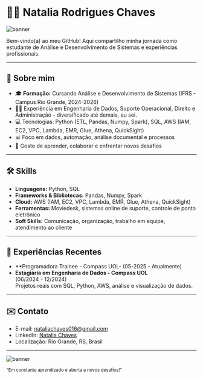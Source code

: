 # 👩‍💻 Natalia Rodrigues Chaves

![banner](https://media.giphy.com/media/v1.Y2lkPTc5MGI3NjExZTg0bTVtanU5NzJiM2lpZ21wdjlnNHl3c2Fjc3c2MGZhMDZzbjJzdiZlcD12MV9naWZzX3NlYXJjaCZjdD1n/JRlqKEzTDKci5JPcaL/giphy.gif)

Bem-vindo(a) ao meu GitHub! Aqui compartilho minha jornada como estudante de Análise e Desenvolvimento de Sistemas e experiências profissionais.

---

## 🚀 Sobre mim

- 🎓 **Formação:** Cursando Análise e Desenvolvimento de Sistemas (IFRS - Campus Rio Grande, 2024-2026)
- 👩‍💼 Experiência em Engenharia de Dados, Suporte Operacional, Direito e Administração - diversificado até demais, eu sei.
- 💻 Tecnologias: Python (ETL, Pandas, Numpy, Spark), SQL, AWS (IAM, EC2, VPC, Lambda, EMR, Glue, Athena, QuickSight)
- 📊 Foco em dados, automação, análise documental e processos
- 🤝 Gosto de aprender, colaborar e enfrentar novos desafios

---

## 🛠️ Skills

- **Linguagens:** Python, SQL
- **Frameworks & Bibliotecas:** Pandas, Numpy, Spark
- **Cloud:** AWS (IAM, EC2, VPC, Lambda, EMR, Glue, Athena, QuickSight)
- **Ferramentas:** Moviedesk, sistemas online de suporte, controle de ponto eletrônico
- **Soft Skills:** Comunicação, organização, trabalho em equipe, atendimento ao cliente

---

## 💼 Experiências Recentes
- **Programadora Trainee - Compass UOL-
  (05-2025 - Atualmente)
- **Estagiária em Engenharia de Dados - Compass UOL**  
  (06/2024 - 12/2024)  
  Projetos reais com SQL, Python, AWS, análise e visualização de dados.

---

## ✉️ Contato

- E-mail: nataliachaves016@gmail.com
- LinkedIn: [Natalia Chaves](https://www.linkedin.com/in/seu-usuario)
- Localização: Rio Grande, RS, Brasil

---

![banner](https://media4.giphy.com/media/v1.Y2lkPTc5MGI3NjExYTk5ZXN3amYycjhxcTlpaDRmdmxqMGp5anh1ajQ0b2g5Ym9lcHQwNyZlcD12MV9pbnRlcm5hbF9naWZfYnlfaWQmY3Q9Zw/ohT97gdpR40vK/giphy.gif)

<sub>“Em constante aprendizado e aberta a novos desafios!”</sub>

<!--
**Natalia-Chaves/natalia-chaves** is a ✨ _special_ ✨ repository because its `README.md` (this file) appears on your GitHub profile.

Here are some ideas to get you started:

- 🔭 I’m currently working on ...
- 🌱 I’m currently learning ...
- 👯 I’m looking to collaborate on ...
- 🤔 I’m looking for help with ...
- 💬 Ask me about ...
- 📫 How to reach me: ...
- 😄 Pronouns: ...
- ⚡ Fun fact: ...
-->
